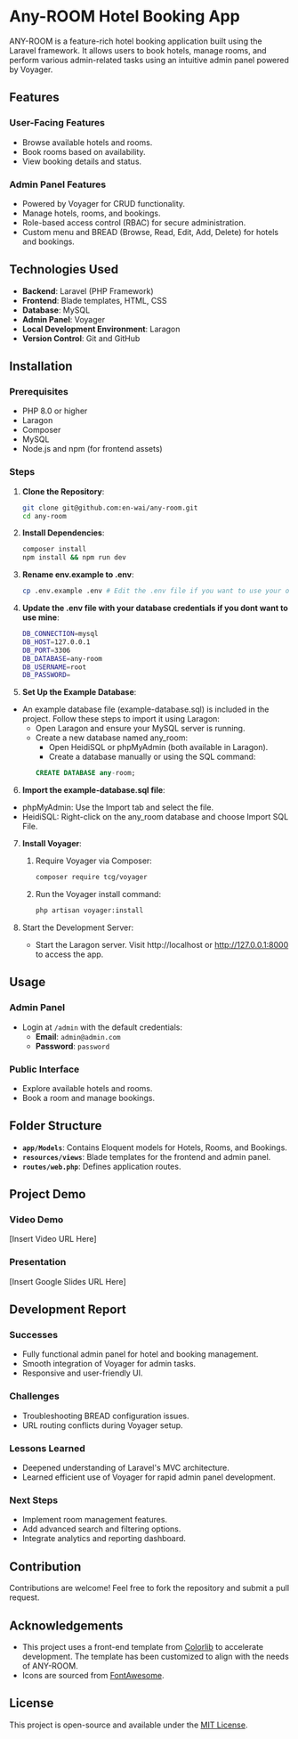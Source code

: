 # Any-ROOM Hotel Booking App

ANY-ROOM is a feature-rich hotel booking application built using the Laravel framework. It allows users to book hotels, manage rooms, and perform various admin-related tasks using an intuitive admin panel powered by Voyager.

## Features

### User-Facing Features
- Browse available hotels and rooms.
- Book rooms based on availability.
- View booking details and status.

### Admin Panel Features
- Powered by Voyager for CRUD functionality.
- Manage hotels, rooms, and bookings.
- Role-based access control (RBAC) for secure administration.
- Custom menu and BREAD (Browse, Read, Edit, Add, Delete) for hotels and bookings.

## Technologies Used

- **Backend**: Laravel (PHP Framework)
- **Frontend**: Blade templates, HTML, CSS
- **Database**: MySQL
- **Admin Panel**: Voyager
- **Local Development Environment**: Laragon
- **Version Control**: Git and GitHub

## Installation

### Prerequisites
- PHP 8.0 or higher
- Laragon
- Composer
- MySQL
- Node.js and npm (for frontend assets)

### Steps
1. **Clone the Repository**:
   ```bash
   git clone git@github.com:en-wai/any-room.git
   cd any-room
2. **Install Dependencies**:
    ```bash
    composer install
    npm install && npm run dev
3.  **Rename env.example to .env**:
    ```bash
    cp .env.example .env # Edit the .env file if you want to use your own details.

    
4.  **Update the .env file with your database credentials if you dont want to use mine**:
    ```bash
    DB_CONNECTION=mysql
    DB_HOST=127.0.0.1
    DB_PORT=3306
    DB_DATABASE=any-room
    DB_USERNAME=root
    DB_PASSWORD=
5. **Set Up the Example Database**:

* An example database file (example-database.sql) is included in the project. Follow these steps to import it using Laragon:
    - Open Laragon and ensure your MySQL server is running.
    - Create a new database named any_room:
        - Open HeidiSQL or phpMyAdmin (both available in Laragon).
        - Create a database manually or using the SQL command:
        ```sql
        CREATE DATABASE any-room;
6. **Import the example-database.sql file**:
* phpMyAdmin: Use the Import tab and select the file.
* HeidiSQL: Right-click on the any_room database and choose Import SQL File.
7. **Install Voyager**:
   1. Require Voyager via Composer:
      ```bash
      composer require tcg/voyager
      
   2. Run the Voyager install command:
      ```bash
      php artisan voyager:install
8.  Start the Development Server:

    * Start the Laragon server.
        Visit http://localhost or http://127.0.0.1:8000 to access the app.
## Usage

### Admin Panel
- Login at `/admin` with the default credentials:
  - **Email**: `admin@admin.com`
  - **Password**: `password`

### Public Interface
- Explore available hotels and rooms.
- Book a room and manage bookings.

## Folder Structure
- **`app/Models`**: Contains Eloquent models for Hotels, Rooms, and Bookings.
- **`resources/views`**: Blade templates for the frontend and admin panel.
- **`routes/web.php`**: Defines application routes.

## Project Demo
### Video Demo
[Insert Video URL Here]

### Presentation
[Insert Google Slides URL Here]

## Development Report

### Successes
- Fully functional admin panel for hotel and booking management.
- Smooth integration of Voyager for admin tasks.
- Responsive and user-friendly UI.

### Challenges
- Troubleshooting BREAD configuration issues.
- URL routing conflicts during Voyager setup.

### Lessons Learned
- Deepened understanding of Laravel's MVC architecture.
- Learned efficient use of Voyager for rapid admin panel development.

### Next Steps
- Implement room management features.
- Add advanced search and filtering options.
- Integrate analytics and reporting dashboard.

## Contribution
Contributions are welcome! Feel free to fork the repository and submit a pull request.

## Acknowledgements

- This project uses a front-end template from [Colorlib](https://colorlib.com) to accelerate development. The template has been customized to align with the needs of ANY-ROOM.
- Icons are sourced from [FontAwesome](https://fontawesome.com).



## License
This project is open-source and available under the [MIT License](LICENSE).


